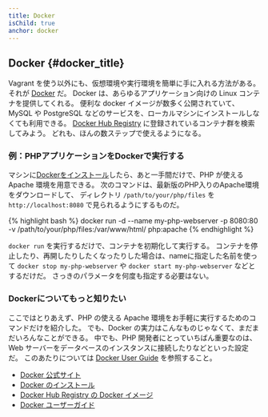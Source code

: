 ```yaml
---
title: Docker
isChild: true
anchor: docker
---
```


## Docker {#docker_title}

Vagrant を使う以外にも、仮想環境や実行環境を簡単に手に入れる方法がある。それが [Docker][docker] だ。
Docker は、あらゆるアプリケーション向けの Linux コンテナを提供してくれる。
便利な docker イメージが数多く公開されていて、MySQL や PostgreSQL などのサービスを、ローカルマシンにインストールしなくても利用できる。
[Docker Hub Registry][docker-hub] に登録されているコンテナ群を検索してみよう。
どれも、ほんの数ステップで使えるようになる。

### 例：PHPアプリケーションをDockerで実行する
マシンに[Dockerをインストール][docker-install]したら、あと一手間だけで、PHP が使える Apache 環境を用意できる。
次のコマンドは、最新版のPHP入りのApache環境をダウンロードして、
ディレクトリ `/path/to/your/php/files` を `http://localhost:8080` で見られるようにするものだ。

{% highlight bash %}
docker run -d --name my-php-webserver -p 8080:80 -v /path/to/your/php/files:/var/www/html/ php:apache 
{% endhighlight %}

`docker run` を実行するだけで、コンテナを初期化して実行する。
コンテナを停止したり、再開したりしたくなったりした場合は、nameに指定した名前を使って
`docker stop my-php-webserver` や `docker start my-php-webserver` などとするだけだ。
さっきのパラメータを何度も指定する必要はない。

### Dockerについてもっと知りたい
ここではとりあえず、PHP の使える Apache 環境をお手軽に実行するためのコマンドだけを紹介した。
でも、Docker の実力はこんなものじゃなくて、まだまだいろんなことができる。
中でも、PHP 開発者にとっていちばん重要なのは、Web サーバーをデータベースのインスタンスに接続したりなどといった設定だ。
このあたりについては [Docker User Guide][docker-doc] を参照すること。

* [Docker 公式サイト][docker]
* [Docker のインストール][docker-install]
* [Docker Hub Registry の Docker イメージ][docker-hub]
* [Docker ユーザーガイド][docker-doc]

[docker]: http://docker.com/
[docker-hub]: https://registry.hub.docker.com/
[docker-install]: https://docs.docker.com/installation/
[docker-doc]: https://docs.docker.com/userguide/
